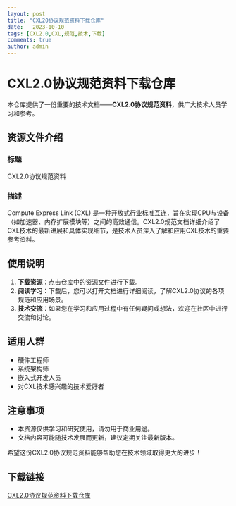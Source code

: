 ```yaml
---
layout: post
title: "CXL20协议规范资料下载仓库"
date:   2023-10-10
tags: [CXL2.0,CXL,规范,技术,下载]
comments: true
author: admin
---
```

# CXL2.0协议规范资料下载仓库

本仓库提供了一份重要的技术文档——**CXL2.0协议规范资料**，供广大技术人员学习和参考。

## 资源文件介绍

### 标题
CXL2.0协议规范资料

### 描述
Compute Express Link (CXL) 是一种开放式行业标准互连，旨在实现CPU与设备（如加速器、内存扩展模块等）之间的高效通信。CXL2.0规范文档详细介绍了CXL技术的最新进展和具体实现细节，是技术人员深入了解和应用CXL技术的重要参考资料。

## 使用说明

1. **下载资源**：点击仓库中的资源文件进行下载。
2. **阅读学习**：下载后，您可以打开文档进行详细阅读，了解CXL2.0协议的各项规范和应用场景。
3. **技术交流**：如果您在学习和应用过程中有任何疑问或想法，欢迎在社区中进行交流和讨论。

## 适用人群

- 硬件工程师
- 系统架构师
- 嵌入式开发人员
- 对CXL技术感兴趣的技术爱好者

## 注意事项

- 本资源仅供学习和研究使用，请勿用于商业用途。
- 文档内容可能随技术发展而更新，建议定期关注最新版本。

希望这份CXL2.0协议规范资料能够帮助您在技术领域取得更大的进步！

## 下载链接

[CXL2.0协议规范资料下载仓库](https://pan.quark.cn/s/687a7e6db059)